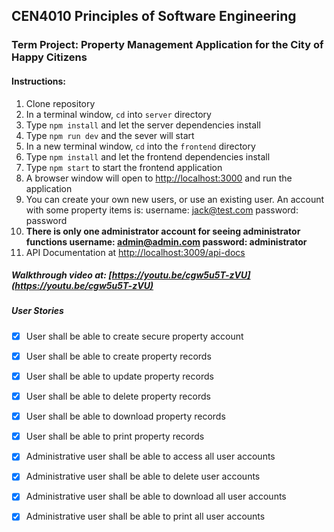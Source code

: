 ## CEN4010 Principles of Software Engineering
### Term Project: Property Management Application for the City of Happy Citizens

#### Instructions:
1. Clone repository
2. In a terminal window, `cd` into `server` directory
3. Type `npm install` and let the server dependencies install
4. Type `npm run dev` and the sever will start
5. In a new terminal window, `cd` into the `frontend` directory
6. Type `npm install` and let the frontend dependencies install
7. Type `npm start` to start the frontend application
8. A browser window will open to [http://localhost:3000](http://localhost:3000) and run the application
9. You can create your own new users, or use an existing user.  An account with some property items is: 
username: jack@test.com
password: password
10. **There is only one administrator account for seeing administrator functions
username: admin@admin.com
password: administrator**
11. API Documentation at [http://localhost:3009/api-docs](http://localhost:3009/api-docs)

##### Walkthrough video at: [https://youtu.be/cgw5u5T-zVU](https://youtu.be/cgw5u5T-zVU)

##### User Stories
- [x] User shall be able to create secure property account
- [x] User shall be able to create  property records
- [x] User shall be able to update property records
- [x] User shall be able to delete property records
- [x] User shall be able to download property records
- [x] User shall be able to print property records
- [x] Administrative user shall be able to access all user accounts
- [x] Administrative user shall be able to delete user accounts
- [x] Administrative user shall be able to download all user accounts
- [x] Administrative user shall be able to print all user accounts

